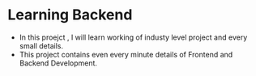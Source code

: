 # Learning Backend

- In this proejct , I will learn working of industy level project and every small details.
- This project contains even every minute details of Frontend and Backend Development.
